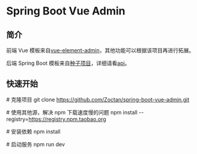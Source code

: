 # Spring Boot Vue Admin

## 简介

前端 Vue 模板来自[vue-element-admin](https://github.com/PanJiaChen/vue-element-admin)，其他功能可以根据该项目再进行拓展。

后端 Spring Boot 模板来自[种子项目](https://github.com/Zoctan/spring-boot-api-seedling.git)，详细请看[api](https://github.com/Zoctan/spring-boot-vue-admin/tree/master/api)。

## 快速开始

\# 克隆项目
git clone https://github.com/Zoctan/spring-boot-vue-admin.git
   
\# 使用其他源，解决 npm 下载速度慢的问题
npm install --registry=https://registry.npm.taobao.org

\# 安装依赖
npm install

\# 启动服务
npm run dev